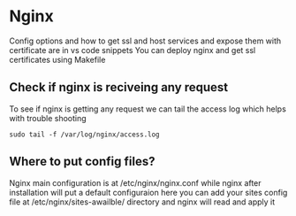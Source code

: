 
# Nginx

Config options and how to get ssl and host services and expose them with certificate are in vs code snippets
You can deploy nginx and get ssl certificates using Makefile

## Check if nginx is reciveing any request

To see if nginx is getting any request we can tail the access log which helps with trouble shooting

```shell
sudo tail -f /var/log/nginx/access.log

```

## Where to put config files?

Nginx main configuration is at /etc/nginx/nginx.conf while nginx after installation will put a default configuraion here you can add your sites config file at /etc/nginx/sites-awailble/ directory and nginx will read and apply it
